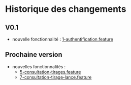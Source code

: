 # Historique des changements

## V0.1

- nouvelle fonctionnalité : [1-authentification.feature](./feature/done/1-authentification.feature)

## Prochaine version

- nouvelles fonctionnalités :
  - [5-consultation-tirages.feature](./feature/done/5-consultation-tirages.feature)
  - [7-consultation-tirage-lance.feature](./feature/done/7-consultation-tirage-lance.feature)
